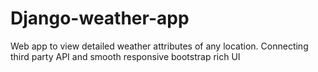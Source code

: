 # Django-weather-app
Web app to view detailed weather attributes of any location. Connecting third party API and smooth responsive bootstrap rich UI
